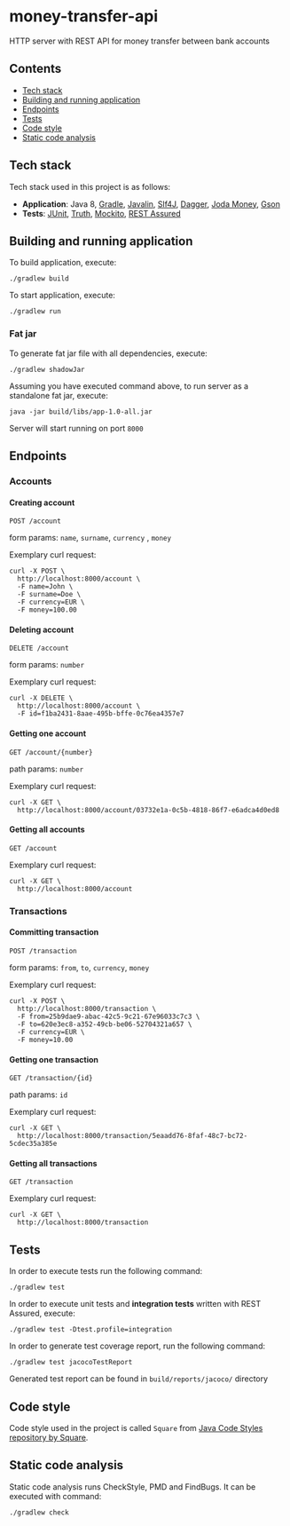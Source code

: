 # money-transfer-api
HTTP server with REST API for money transfer between bank accounts

Contents
--------
- [Tech stack](#tech-stack)
- [Building and running application](#building-and-running-application)
- [Endpoints](#endpoints)
- [Tests](#tests)
- [Code style](#code-style)
- [Static code analysis](#static-code-analysis)

Tech stack
----------

Tech stack used in this project is as follows:

- **Application**: Java 8, [Gradle](https://gradle.org/), [Javalin](https://javalin.io), [Slf4J](https://www.slf4j.org/), [Dagger](https://github.com/google/dagger), [Joda Money](http://www.joda.org/joda-money/), [Gson](https://github.com/google/gson)
- **Tests**: [JUnit](https://junit.org/), [Truth](https://github.com/google/truth), [Mockito](https://github.com/mockito/mockito), [REST Assured](https://github.com/rest-assured/rest-assured)

Building and running application
--------------------------------

To build application, execute:

```
./gradlew build
```

To start application, execute:

```
./gradlew run
```

### Fat jar

To generate fat jar file with all dependencies, execute:

```
./gradlew shadowJar
```

Assuming you have executed command above, to run server as a standalone fat jar, execute:

```
java -jar build/libs/app-1.0-all.jar
```

Server will start running on port `8000`

Endpoints
---------

### Accounts

#### Creating account

```
POST /account
```

form params: `name`, `surname`, `currency` , `money`

Exemplary curl request:

```
curl -X POST \
  http://localhost:8000/account \
  -F name=John \
  -F surname=Doe \
  -F currency=EUR \
  -F money=100.00
```

#### Deleting account

```
DELETE /account
```

form params: `number`

Exemplary curl request:

```
curl -X DELETE \
  http://localhost:8000/account \
  -F id=f1ba2431-8aae-495b-bffe-0c76ea4357e7
```

#### Getting one account

```
GET /account/{number}
```

path params: `number`

Exemplary curl request:

```
curl -X GET \
  http://localhost:8000/account/03732e1a-0c5b-4818-86f7-e6adca4d0ed8
```

#### Getting all accounts

```
GET /account
```

Exemplary curl request:

```
curl -X GET \
  http://localhost:8000/account
```

### Transactions

#### Committing transaction

```
POST /transaction
```

form params: `from`, `to`, `currency`, `money`

Exemplary curl request:

```
curl -X POST \
  http://localhost:8000/transaction \
  -F from=25b9dae9-abac-42c5-9c21-67e96033c7c3 \
  -F to=620e3ec8-a352-49cb-be06-52704321a657 \
  -F currency=EUR \
  -F money=10.00
```

#### Getting one transaction

```
GET /transaction/{id}
```

path params: `id`

Exemplary curl request:

```
curl -X GET \
  http://localhost:8000/transaction/5eaadd76-8faf-48c7-bc72-5cdec35a385e
```

#### Getting all transactions

```
GET /transaction
```

Exemplary curl request:

```
curl -X GET \
  http://localhost:8000/transaction
```

Tests
-----

In order to execute tests run the following command:

```
./gradlew test
```

In order to execute unit tests and **integration tests** written with REST Assured, execute:

```
./gradlew test -Dtest.profile=integration
```

In order to generate test coverage report, run the following command:

```
./gradlew test jacocoTestReport
```

Generated test report can be found in `build/reports/jacoco/` directory

Code style
----------

Code style used in the project is called `Square` from [Java Code Styles repository by Square](https://github.com/square/java-code-styles).

Static code analysis
--------------------

Static code analysis runs CheckStyle, PMD and FindBugs. It can be executed with command:

```
./gradlew check
```